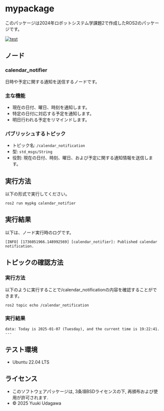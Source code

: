 # mypackage
このパッケージは2024年ロボットシステム学課題2で作成したROS2のパッケージです。

[![test](https://github.com/Asanomaru/mypkg/actions/workflows/test.yml/badge.svg)](https://github.com/Asanomaru/mypkg/actions/workflows/test.yml)

## ノード

### calendar_notifier
日時や予定に関する通知を送信するノードです。

### 主な機能
- 現在の日付、曜日、時刻を通知します。
- 特定の日付に対応する予定を通知します。
- 明日行われる予定をリマインドします。

### パブリッシュするトピック
- トピック名: `/calendar_notification`
- 型: `std_msgs/String`
- 役割: 現在の日付、時刻、曜日、および予定に関する通知情報を送信します。

## 実行方法
以下の形式で実行してください。
```
ros2 run mypkg calendar_notifier
```

## 実行結果
以下は、ノード実行時のログです。
```
[INFO] [1736051966.148992569] [calendar_notifier]: Published calendar notification.
```

## トピックの確認方法

### 実行方法
以下のように実行することで/calendar_notificationの内容を確認することができます。
```
ros2 topic echo /calendar_notification
```

### 実行結果
```
data: Today is 2025-01-07 (Tuesday), and the current time is 19:22:41.
---
```

## テスト環境
- Ubuntu 22.04 LTS

## ライセンス
- このソフトウェアパッケージは, 3条項BSDライセンスの下, 再頒布および使用が許可されます.
- © 2025 Yuuki Udagawa
